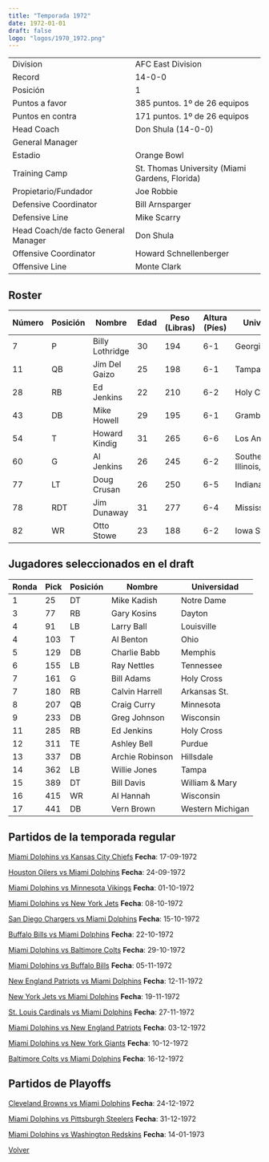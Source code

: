 ```yaml
---
title: "Temporada 1972"
date: 1972-01-01
draft: false
logo: "logos/1970_1972.png"
---
```


|                      |                      |
|-------------------------|---------------------------|
| Division               | AFC East Division            |
| Record                 | 14-0-0              |
| Posición               | 1            |
| Puntos a favor         | 385 puntos. 1º de 26 equipos           |
| Puntos en contra       | 171 puntos. 1º de 26 equipos       |
| Head Coach             | Don Shula (14-0-0)               |
| General Manager        |       |
| Estadio                | Orange Bowl             |
| Training Camp          | St. Thomas University (Miami Gardens, Florida)        |
| Propietario/Fundador | Joe Robbie |
| Defensive Coordinator | Bill Arnsparger |
| Defensive Line | Mike Scarry |
| Head Coach/de facto General Manager | Don Shula |
| Offensive Coordinator | Howard Schnellenberger |
| Offensive Line | Monte Clark |


## Roster

| Número | Posición | Nombre           | Edad | Peso (Libras) | Altura (Píes) | Universidad          |
|--------|----------|------------------|------|---------------|---------------|----------------------|
| 7 | P | Billy Lothridge | 30 | 194 | 6-1 | Georgia Tech |
| 11 | QB | Jim Del Gaizo | 25 | 198 | 6-1 | Tampa,Syracuse |
| 28 | RB | Ed Jenkins | 22 | 210 | 6-2 | Holy Cross |
| 43 | DB | Mike Howell | 29 | 195 | 6-1 | Grambling St. |
| 54 | T | Howard Kindig | 31 | 265 | 6-6 | Los Angeles St. |
| 60 | G | Al Jenkins | 26 | 245 | 6-2 | Southern Illinois,Tulsa |
| 77 | LT | Doug Crusan | 26 | 250 | 6-5 | Indiana |
| 78 | RDT | Jim Dunaway | 31 | 277 | 6-4 | Mississippi |
| 82 | WR | Otto Stowe | 23 | 188 | 6-2 | Iowa St. |


## Jugadores seleccionados en el draft

| Ronda | Pick | Posición | Nombre           | Universidad          |
|-------|------|----------|------------------|----------------------|
| 1 | 25 | DT | Mike Kadish | Notre Dame |
| 3 | 77 | RB | Gary Kosins | Dayton |
| 4 | 91 | LB | Larry Ball | Louisville |
| 4 | 103 | T | Al Benton | Ohio |
| 5 | 129 | DB | Charlie Babb | Memphis |
| 6 | 155 | LB | Ray Nettles | Tennessee |
| 7 | 161 | G | Bill Adams | Holy Cross |
| 7 | 180 | RB | Calvin Harrell | Arkansas St. |
| 8 | 207 | QB | Craig Curry | Minnesota |
| 9 | 233 | DB | Greg Johnson | Wisconsin |
| 11 | 285 | RB | Ed Jenkins | Holy Cross |
| 12 | 311 | TE | Ashley Bell | Purdue |
| 13 | 337 | DB | Archie Robinson | Hillsdale |
| 14 | 362 | LB | Willie Jones | Tampa |
| 15 | 389 | DT | Bill Davis | William & Mary |
| 16 | 415 | WR | Al Hannah | Wisconsin |
| 17 | 441 | DB | Vern Brown | Western Michigan |


## Partidos de la temporada regular

[Miami Dolphins vs Kansas City Chiefs](/historia/partidos/mia-kc-19720917) **Fecha**: 17-09-1972

[Houston Oilers vs Miami Dolphins](/historia/partidos/hou-mia-19720924) **Fecha**: 24-09-1972

[Miami Dolphins vs Minnesota Vikings](/historia/partidos/mia-min-19721001) **Fecha**: 01-10-1972

[Miami Dolphins vs New York Jets](/historia/partidos/mia-nyj-19721008) **Fecha**: 08-10-1972

[San Diego Chargers vs Miami Dolphins](/historia/partidos/sd-mia-19721015) **Fecha**: 15-10-1972

[Buffalo Bills vs Miami Dolphins](/historia/partidos/buf-mia-19721022) **Fecha**: 22-10-1972

[Miami Dolphins vs Baltimore Colts](/historia/partidos/mia-clt-19721029) **Fecha**: 29-10-1972

[Miami Dolphins vs Buffalo Bills](/historia/partidos/mia-buf-19721105) **Fecha**: 05-11-1972

[New England Patriots vs Miami Dolphins](/historia/partidos/ne-mia-19721112) **Fecha**: 12-11-1972

[New York Jets vs Miami Dolphins](/historia/partidos/nyj-mia-19721119) **Fecha**: 19-11-1972

[St. Louis Cardinals vs Miami Dolphins](/historia/partidos/stl-mia-19721127) **Fecha**: 27-11-1972

[Miami Dolphins vs New England Patriots](/historia/partidos/mia-ne-19721203) **Fecha**: 03-12-1972

[Miami Dolphins vs New York Giants](/historia/partidos/mia-nyg-19721210) **Fecha**: 10-12-1972

[Baltimore Colts vs Miami Dolphins](/historia/partidos/clt-mia-19721216) **Fecha**: 16-12-1972




## Partidos de Playoffs

[Cleveland Browns vs Miami Dolphins](/historia/partidos/cle-mia-19721224) **Fecha**: 24-12-1972

[Miami Dolphins vs Pittsburgh Steelers](/historia/partidos/mia-pit-19721231) **Fecha**: 31-12-1972

[Miami Dolphins vs Washington Redskins](/historia/partidos/mia-was-19730114) **Fecha**: 14-01-1973




[Volver](/historia)